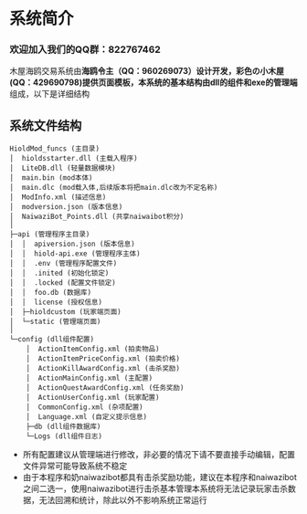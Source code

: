 # 系统简介

### 欢迎加入我们的QQ群：**822767462**

木屋海鸥交易系统由**海鸥令主（QQ：960269073）**设计开发，**彩色の小木屋\(QQ：429690798\)**提供页面模板，本系统的基本结构由**dll的组件**和**exe的管理端**组成，以下是详细结构

## 系统文件结构 

```text
HioldMod_funcs (主目录)
│  hioldsstarter.dll (主载入程序)
│  LiteDB.dll (轻量数据模块)
│  main.bin (mod本体)
│  main.dlc (mod载入体,后续版本将把main.dlc改为不定名称)
│  ModInfo.xml (描述信息)
│  modversion.json (版本信息)
│  NaiwaziBot_Points.dll (共享naiwaibot积分)
│
├─api (管理程序主目录)
│  │  apiversion.json (版本信息)
│  │  hiold-api.exe (管理程序主体)
│  │  .env (管理程序配置文件)
│  │  .inited (初始化锁定)
│  │  .locked (配置文件锁定)
│  │  foo.db (数据库)
│  │  license (授权信息)
│  ├─hioldcustom (玩家端页面)
│  └─static (管理端页面)
│
└─config (dll组件配置)
    │  ActionItemConfig.xml (拍卖物品)
    │  ActionItemPriceConfig.xml (拍卖价格)
    │  ActionKillAwardConfig.xml (击杀奖励)
    │  ActionMainConfig.xml (主配置)
    │  ActionQuestAwardConfig.xml (任务奖励)
    │  ActionUserConfig.xml (玩家配置)
    │  CommonConfig.xml (杂项配置)
    │  Language.xml (自定义提示信息)
    ├─db (dll组件数据库)
    └─Logs (dll组件日志)
```

* 所有配置建议从管理端进行修改，非必要的情况下请不要直接手动编辑，配置文件异常可能导致系统不稳定
* 由于本程序和奶naiwazibot都具有击杀奖励功能，建议在本程序和naiwazibot之间二选一，使用naiwazibot进行击杀基本管理本系统将无法记录玩家击杀数据，无法回溯和统计，除此以外不影响系统正常运行

